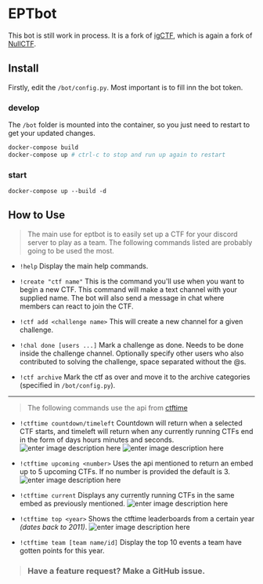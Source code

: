 # EPTbot

This bot is still work in process. It is a fork of [igCTF](https://gitlab.com/inequationgroup/igCTF), which is again a fork of [NullCTF](https://github.com/NullPxl/NullCTF).

## Install

Firstly, edit the `/bot/config.py`. Most important is to fill inn the bot token.

### develop

The `/bot` folder is mounted into the container, so you just need to restart to get your updated changes.
```bash
docker-compose build
docker-compose up # ctrl-c to stop and run up again to restart
```

### start

`docker-compose up --build -d`

## How to Use

> The main use for eptbot is to easily set up a CTF for your discord server to play as a team. The following commands listed are probably going to be used the most.

- `!help` Display the main help commands.

- `!create "ctf name"` This is the command you'll use when you want to begin a new CTF. This command will make a text channel with your supplied name. The bot will also send a message in chat where members can react to join the CTF.

- `!ctf add <challenge name>` This will create a new channel for a given challenge.

- `!chal done [users ...]` Mark a challenge as done. Needs to be done inside the challenge channel. Optionally specify other users who also contributed to solving the challenge, space separated without the @s.

- `!ctf archive` Mark the ctf as over and move it to the archive categories (specified in `/bot/config.py`).

---

> The following commands use the api from [ctftime](https://ctftime.org/api)

- `!ctftime countdown/timeleft` Countdown will return when a selected CTF starts, and timeleft will return when any currently running CTFs end in the form of days hours minutes and seconds.
    ![enter image description here](https://i.imgur.com/LFSTr33.png)
    ![enter image description here](https://i.imgur.com/AkBfp6E.png)

- `!ctftime upcoming <number>` Uses the api mentioned to return an embed up to 5 upcoming CTFs. If no number is provided the default is 3.
    ![enter image description here](https://i.imgur.com/UpouneO.png)

- `!ctftime current` Displays any currently running CTFs in the same embed as previously mentioned.
    ![enter image description here](https://i.imgur.com/RCh3xg6.png)

- `!ctftime top <year>` Shows the ctftime leaderboards from a certain year _(dates back to 2011)_.
    ![enter image description here](https://i.imgur.com/2npW7gM.png)

- `!ctftime team [team name/id]` Display the top 10 events a team have gotten points for this year.

> ### Have a feature request? Make a GitHub issue.
